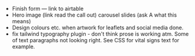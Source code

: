- Finish form — link to airtable
- Hero image (link read the call out) carousel slides (ask A what this means)
- Design colours etc. when artwork for leaflets and social media done.
- fix tailwind typography plugin - don't think prose is working atm. Some of text paragraphs not looking right. See CSS for vital signs text for example.
